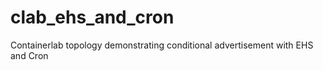 # clab_ehs_and_cron
Containerlab topology demonstrating conditional advertisement with EHS and Cron
